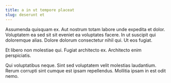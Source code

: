 ```yaml
---
title: a in ut tempore placeat
slug: deserunt et
---
```


Assumenda quisquam ex. Aut nostrum totam labore unde expedita et dolor. Voluptatem ea sed sit sit eveniet ea voluptates facere. In ut suscipit qui doloremque alias. Dolore dolorum consectetur nihil qui. Ut eos fugiat.

Et libero non molestiae qui. Fugiat architecto ex. Architecto enim perspiciatis.

Qui voluptatibus neque. Sint sed voluptatem velit molestias laudantium. Rerum corrupti sint cumque est ipsam repellendus. Mollitia ipsam in est odit nemo.
